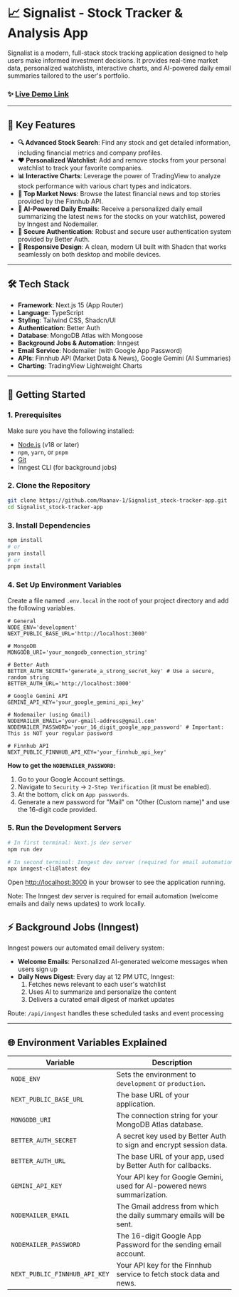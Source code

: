 # 📈 Signalist - Stock Tracker & Analysis App

Signalist is a modern, full-stack stock tracking application designed to help users make informed investment decisions. It provides real-time market data, personalized watchlists, interactive charts, and AI-powered daily email summaries tailored to the user's portfolio.

### ✨ [Live Demo Link ](https://signalist-stock-tracker-app-rho.vercel.app/)

---

## 🚀 Key Features

* **🔍 Advanced Stock Search**: Find any stock and get detailed information, including financial metrics and company profiles.
* **❤️ Personalized Watchlist**: Add and remove stocks from your personal watchlist to track your favorite companies.
* **📊 Interactive Charts**: Leverage the power of TradingView to analyze stock performance with various chart types and indicators.
* **📰 Top Market News**: Browse the latest financial news and top stories provided by the Finnhub API.
* **🤖 AI-Powered Daily Emails**: Receive a personalized daily email summarizing the latest news for the stocks on your watchlist, powered by Inngest and Nodemailer.
* **🔐 Secure Authentication**: Robust and secure user authentication system provided by Better Auth.
* **📱 Responsive Design**: A clean, modern UI built with Shadcn that works seamlessly on both desktop and mobile devices.

---

## 🛠️ Tech Stack

* **Framework**: Next.js 15 (App Router)
* **Language**: TypeScript
* **Styling**: Tailwind CSS, Shadcn/UI
* **Authentication**: Better Auth
* **Database**: MongoDB Atlas with Mongoose
* **Background Jobs & Automation**: Inngest
* **Email Service**: Nodemailer (with Google App Password)
* **APIs**: Finnhub API (Market Data & News), Google Gemini (AI Summaries)
* **Charting**: TradingView Lightweight Charts

---

## 🏁 Getting Started

### 1. Prerequisites

Make sure you have the following installed:
* [Node.js](https://nodejs.org/en/) (v18 or later)
* `npm`, `yarn`, or `pnpm`
* [Git](https://git-scm.com/)
* Inngest CLI (for background jobs)

### 2. Clone the Repository

```bash
git clone https://github.com/Maanav-1/Signalist_stock-tracker-app.git
cd Signalist_stock-tracker-app
```

### 3. Install Dependencies

```bash
npm install
# or
yarn install
# or
pnpm install
```

### 4. Set Up Environment Variables

Create a file named `.env.local` in the root of your project directory and add the following variables.

```env
# General
NODE_ENV='development'
NEXT_PUBLIC_BASE_URL='http://localhost:3000'

# MongoDB
MONGODB_URI='your_mongodb_connection_string'

# Better Auth
BETTER_AUTH_SECRET='generate_a_strong_secret_key' # Use a secure, random string
BETTER_AUTH_URL='http://localhost:3000'

# Google Gemini API
GEMINI_API_KEY='your_google_gemini_api_key'

# Nodemailer (using Gmail)
NODEMAILER_EMAIL='your-gmail-address@gmail.com'
NODEMAILER_PASSWORD='your_16_digit_google_app_password' # Important: This is NOT your regular password

# Finnhub API
NEXT_PUBLIC_FINNHUB_API_KEY='your_finnhub_api_key'
```

**How to get the `NODEMAILER_PASSWORD`:**

1. Go to your Google Account settings.
2. Navigate to `Security` -> `2-Step Verification` (it must be enabled).
3. At the bottom, click on `App passwords`.
4. Generate a new password for "Mail" on "Other (Custom name)" and use the 16-digit code provided.

### 5. Run the Development Servers
```bash
# In first terminal: Next.js dev server
npm run dev

# In second terminal: Inngest dev server (required for email automation)
npx inngest-cli@latest dev
```

Open [http://localhost:3000](http://localhost:3000) in your browser to see the application running.

Note: The Inngest dev server is required for email automation (welcome emails and daily news updates) to work locally.

## ⚡ Background Jobs (Inngest)

Inngest powers our automated email delivery system:
- **Welcome Emails**: Personalized AI-generated welcome messages when users sign up
- **Daily News Digest**: Every day at 12 PM UTC, Inngest:
  1. Fetches news relevant to each user's watchlist
  2. Uses AI to summarize and personalize the content
  3. Delivers a curated email digest of market updates
  
Route: `/api/inngest` handles these scheduled tasks and event processing

-----

## 🌐 Environment Variables Explained

| Variable                      | Description                                                                                              |
| ----------------------------- | -------------------------------------------------------------------------------------------------------- |
| `NODE_ENV`                    | Sets the environment to `development` or `production`.                                                   |
| `NEXT_PUBLIC_BASE_URL`        | The base URL of your application.                                                                        |
| `MONGODB_URI`                 | The connection string for your MongoDB Atlas database.                                                   |
| `BETTER_AUTH_SECRET`          | A secret key used by Better Auth to sign and encrypt session data.                                       |
| `BETTER_AUTH_URL`             | The base URL of your app, used by Better Auth for callbacks.                                             |
| `GEMINI_API_KEY`              | Your API key for Google Gemini, used for AI-powered news summarization.                                  |
| `NODEMAILER_EMAIL`            | The Gmail address from which the daily summary emails will be sent.                                      |
| `NODEMAILER_PASSWORD`         | The 16-digit Google App Password for the sending email account.                                          |
| `NEXT_PUBLIC_FINNHUB_API_KEY` | Your API key for the Finnhub service to fetch stock data and news.                                      |


